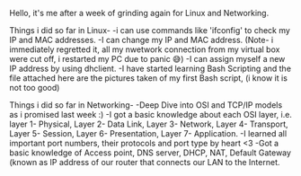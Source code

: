 Hello, it's me after a week of grinding again for Linux and Networking.

Things i did so far in Linux-
-i can use commands like 'ifconfig' to check my IP and MAC addresses.
-I can change my IP and MAC address. (Note- i immediately regretted it, all my nwetwork connection from my virtual box were cut off, i restarted my PC due to panic 😅)
-I can assign myself a new IP address by using dhclient.
-I have started learning Bash Scripting and the file attached here are the pictures taken of my first Bash script, (i know it is not too good) 

Things i did so far in Networking-
-Deep Dive into OSI and TCP/IP models as i promised last week :)
-I got a basic knowledge about each OSI layer, i.e. layer 1- Physical, Layer 2- Data Link, Layer 3- Network, Layer 4- Transport, Layer 5- Session, Layer 6- Presentation, Layer 7- Application.
-I learned all important port numbers, their protocols and port type by heart <3
-Got a basic knowledge of Access point, DNS server, DHCP, NAT, Default Gateway (known as IP address of our router that connects our LAN to the Internet.
